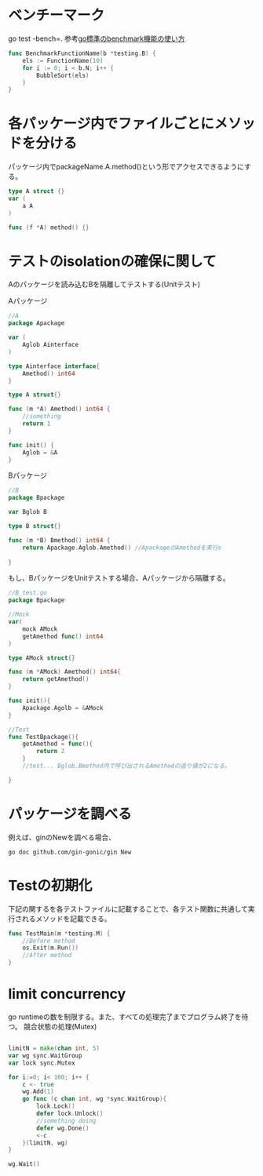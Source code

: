 # ベンチーマーク

go test -bench=.
参考[go標準のbenchmark機能の使い方](https://qiita.com/marnie_ms4/items/7014563083ca1d824905)
```go
func BenchmarkFunctionName(b *testing.B) {
	els := FunctionName(10)
	for i := 0; i < b.N; i++ {
		BubbleSort(els)
	}
}
```

# 各パッケージ内でファイルごとにメソッドを分ける

パッケージ内でpackageName.A.method()という形でアクセスできるようにする。

```go
type A struct {}
var (
	a A
)

func (f *A) method() {}
```

# テストのisolationの確保に関して

Aのパッケージを読み込むBを隔離してテストする(Unitテスト)

Aパッケージ

```go
//A
package Apackage

var (
	Aglob Ainterface
)

type Ainterface interface{
	Amethod() int64
}

type A struct{}

func (m *A) Amethod() int64 {
	//something
	return 1
}

func init() {
	Aglob = &A
}
```

Bパッケージ

```go
//B
package Bpackage

var Bglob B

type B struct{}

func (m *B) Bmethod() int64 {
	return Apackage.Aglob.Amethod() //ApackageのAmethodを実行s
	
}

```

もし、BパッケージをUnitテストする場合、Aパッケージから隔離する。


```go
//B_test.go
package Bpackage

//Mock
var(
	mock AMock
	getAmethod func() int64
) 

type AMock struct{}

func (m *AMock) Amethod() int64{
	return getAmethod()
}

func init(){
	Apackage.Agolb = &AMock
}

//Test
func TestBpackage(){
	getAmethod = func(){
		return 2
	}
	//test... Bglob.Bmethod内で呼び出されるAmethodの返り値が2になる。

}
```

# パッケージを調べる

例えば、ginのNewを調べる場合、

```
go doc github.com/gin-gonic/gin New
```

# Testの初期化

下記の関するを各テストファイルに記載することで、各テスト関数に共通して実行されるメソッドを記載できる。

```go
func TestMain(m *testing.M) {
	//Before method
	os.Exit(m.Run())
	//After method
}
```

# limit concurrency

go runtimeの数を制限する。また、すべての処理完了までプログラム終了を待つ。
競合状態の処理(Mutex)

```go

limitN = make(chan int, 5)
var wg sync.WaitGroup
var lock sync.Mutex

for i:=0; i< 100; i++ {
	c <- true
	wg.Add(1)
	go func (c chan int, wg *sync.WaitGroup){
		lock.Lock()
		defer lock.Unlock()
		//something doing
		defer wg.Done()
		<-c
	}(limitN, wg)
}

wg.Wait()


```